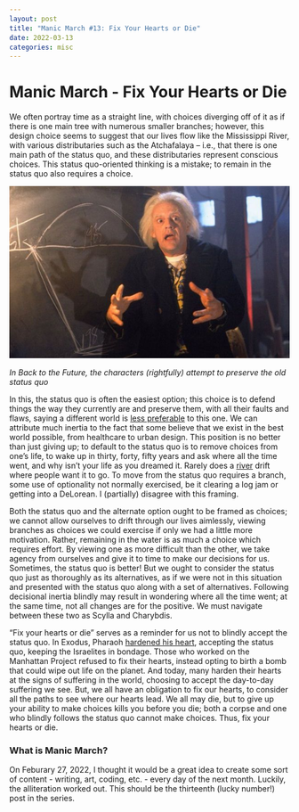```yaml
---
layout: post
title: "Manic March #13: Fix Your Hearts or Die"
date: 2022-03-13
categories: misc
---
```


# Manic March - Fix Your Hearts or Die

We often portray time as a straight line, with choices diverging off of it as if there is one main tree with numerous smaller branches; however, this design choice seems to suggest that our lives flow like the Mississippi River, with various distributaries such as the Atchafalaya – i.e., that there is one main path of the status quo, and these distributaries represent conscious choices. This status quo-oriented thinking is a mistake; to remain in the status quo also requires a choice.

![](/assets/docbrown.jpg)

*In Back to the Future, the characters (rightfully) attempt to preserve the old status quo*

In this, the status quo is often the easiest option; this choice is to defend things the way they currently are and preserve them, with all their faults and flaws, saying a different world is [less preferable](https://twitter.com/internethippo/status/881161169469403137?lang=en) to this one. We can attribute much inertia to the fact that some believe that we exist in the best world possible, from healthcare to urban design. This position is no better than just giving up; to default to the status quo is to remove choices from one’s life, to wake up in thirty, forty, fifty years and ask where all the time went, and why isn’t your life as you dreamed it. Rarely does a [river](https://en.wikipedia.org/wiki/Great_Raft) drift where people want it to go. To move from the status quo requires a branch, some use of optionality not normally exercised, be it clearing a log jam or getting into a DeLorean. I (partially) disagree with this framing.

Both the status quo and the alternate option ought to be framed as choices; we cannot allow ourselves to drift through our lives aimlessly, viewing branches as choices we could exercise if only we had a little more motivation. Rather, remaining in the water is as much a choice which requires effort. By viewing one as more difficult than the other, we take agency from ourselves and give it to time to make our decisions for us. Sometimes, the status quo is better! But we ought to consider the status quo just as thoroughly as its alternatives, as if we were not in this situation and presented with the status quo along with a set of alternatives. Following decisional inertia blindly may result in wondering where all the time went; at the same time, not all changes are for the positive. We must navigate between these two as Scylla and Charybdis. 

“Fix your hearts or die” serves as a reminder for us not to blindly accept the status quo. In Exodus, Pharaoh [hardened his heart](https://www.sefaria.org/Exodus.9.35?ven=The_Contemporary_Torah,_Jewish_Publication_Society,_2006&vhe=Miqra_according_to_the_Masorah&lang=bi&with=all&lang2=en), accepting the status quo, keeping the Israelites in bondage. Those who worked on the Manhattan Project refused to fix their hearts, instead opting to birth a bomb that could wipe out life on the planet. And today, many harden their hearts at the signs of suffering in the world, choosing to accept the day-to-day suffering we see. But, we all have an obligation to fix our hearts, to consider all the paths to see where our hearts lead. We all may die, but to give up your ability to make choices kills you before you die; both a corpse and one who blindly follows the status quo cannot make choices. Thus, fix your hearts or die.

### What is Manic March?
On Feburary 27, 2022, I thought it would be a great idea to create some sort of content - writing, art, coding, etc. - every day of the next month. Luckily, the alliteration worked out. This should be the thirteenth (lucky number!) post in the series.

